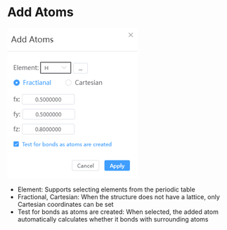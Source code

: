 # Add Atoms

![](../../nested/qstudio_manual_build_addatom.png)

- Element: Supports selecting elements from the periodic table
- Fractional, Cartesian: When the structure does not have a lattice, only Cartesian coordinates can be set
- Test for bonds as atoms are created: When selected, the added atom automatically calculates whether it bonds with surrounding atoms